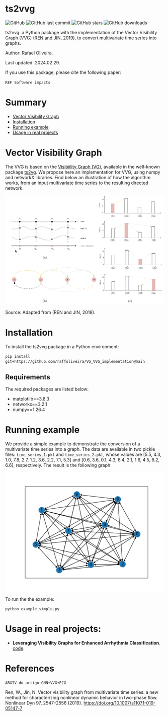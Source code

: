 # ts2vvg

![GitHub](https://img.shields.io/github/license/raffoliveira/VG_VVG_implementation)
![GitHub last commit](https://img.shields.io/github/last-commit/raffoliveira/VG_VVG_implementation)
![GitHub stars](https://img.shields.io/github/stars/raffoliveira/VG_VVG_implementation?style=social)
![GitHub downloads](https://img.shields.io/github/downloads/raffoliveira/VG_VVG_implementation/total)

ts2vvg: a Python package with the implementation of the Vector Visibility Graph (VVG) [(REN and JIN, 2019)](https://link.springer.com/article/10.1007/s11071-019-05147-7), to convert multivariate time series into graphs. 

Author: Rafael Oliveira. 

Last updated: 2024.02.29.

If you use this package, please cite the following paper:

`REF Software impacts`

# Summary

- [Vector Visibility Graph](#vector-visibility-graph)
- [Installation](#installation)
- [Running example](#running-example)
- [Usage in real projects](#usage-in-real-projects)

# Vector Visibility Graph

  
The VVG is based on the [Visibiility Graph (VG)](https://www.pnas.org/doi/abs/10.1073/pnas.0709247105), available in the well-known package [ts2vg](https://pypi.org/project/ts2vg/). We propose here an implementation for VVG, using numpy and networkX libraries. Find below an illustration of how the algorithm works, from an input multivariate time series to the resulting directed network.

![vvg](./docs/vvg.png)

Source: Adapted from (REN and JIN, 2019).

# Installation

To install the ts2vvg package in a Python environment:

```shell
pip install git+https://github.com/raffoliveira/VG_VVG_implementation@main
```

## Requirements

The required packages are listed below: 

+ matplotlib==3.8.3
+ networkx==3.2.1
+ numpy==1.26.4

# Running example

We provide a simple example to demonstrate the conversion of a multivariate time series into a graph. The data are available in two pickle files: `time_series_1.pkl` and `time_series_2.pkl`, whose values are [5.5, 4.3, 1.0, 7.8, 2.7, 1.2, 3.6, 2.2, 7.1, 5.3] and [0.6, 3.6, 0.1, 4.3, 6.4, 2.1, 1.6, 4.5, 8.2, 6.6], respectively. The result is the following graph:

![graph](./example/graph.png)

To run the the example:

```
python example_simple.py
```

# Usage in real projects:

- **Leveraging Visibility Graphs for Enhanced Arrhythmia Classification**. [code](https://github.com/raffoliveira/VG_for_arrhythmia_classification_with_GCN).


# References

`ARXIV do artigo GNN+VVG+ECG`

Ren, W., Jin, N. Vector visibility graph from multivariate time series: a new method for characterizing nonlinear dynamic behavior in two-phase flow. Nonlinear Dyn 97, 2547–2556 (2019). https://doi.org/10.1007/s11071-019-05147-7